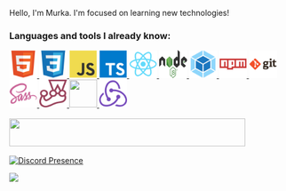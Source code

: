 Hello, I'm Murka. I'm focused on learning new technologies!<br>

### Languages and tools I already know:

<a href="https://www.w3schools.com/html/">
    <img src="https://raw.githubusercontent.com/devicons/devicon/master/icons/html5/html5-original.svg" width="50" height="50">
</a>

<a href="https://www.w3schools.com/css/">
    <img src="https://raw.githubusercontent.com/devicons/devicon/master/icons/css3/css3-original.svg" width="50" height="50">
</a>

<a href="https://javascript.info/">
    <img src="https://raw.githubusercontent.com/devicons/devicon/master/icons/javascript/javascript-original.svg" width="50" height="50">
</a>

<a href="https://www.typescriptlang.org/">
    <img src="https://raw.githubusercontent.com/devicons/devicon/master/icons/typescript/typescript-original.svg" width="50" height="50">
</a>

<a href="https://reactjs.org/">
    <img src="https://raw.githubusercontent.com/devicons/devicon/master/icons/react/react-original.svg" width="50" height="50">
</a>

<a href="https://nodejs.org/en/">
    <img src="https://raw.githubusercontent.com/Murka007/Murka007/main/img/nodejs.svg" width="50" height="50">
</a>

<a href="https://webpack.js.org/">
    <img src="https://raw.githubusercontent.com/devicons/devicon/master/icons/webpack/webpack-original.svg" width="50" height="50">
</a>

<a href="https://www.npmjs.com/">
    <img src="https://raw.githubusercontent.com/devicons/devicon/master/icons/npm/npm-original-wordmark.svg" width="50" height="50">
</a>

<a href="https://git-scm.com/">
    <img src="https://raw.githubusercontent.com/devicons/devicon/master/icons/git/git-original-wordmark.svg" width="50" height="50">
</a>

<br>

<a href="https://sass-lang.com/">
    <img src="https://raw.githubusercontent.com/devicons/devicon/master/icons/sass/sass-original.svg" width="50" height="50">
</a>

<a href="https://jestjs.io/">
    <img src="https://raw.githubusercontent.com/devicons/devicon/master/icons/jest/jest-plain.svg" width="50" height="50">
</a>

<a href="https://vitejs.dev/">
    <img src="https://vitejs.dev/logo.svg" width="50" height="50">
</a>

<a href="https://redux.js.org/">
    <img src="https://raw.githubusercontent.com/devicons/devicon/master/icons/redux/redux-original.svg" width="50" height="50">
</a>

<br>
&nbsp;
<br>

<a href="https://www.codewars.com/users/Murka007">
    <img src="https://www.codewars.com/users/Murka007/badges/large" height="50" width="425"/>
</a>

[![Discord Presence](https://lanyard.cnrad.dev/api/402413403961819137?hideTimestamp=true)](https://discord.com/users/402413403961819137)

<!-- ![Murka's GitHub stats](https://github-readme-stats.vercel.app/api?username=Murka007&count_private=true&show_icons=true&theme=aura_dark) -->

![](https://komarev.com/ghpvc/?username=Murka007&style=flat-square)
